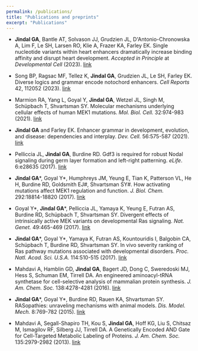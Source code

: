 ```yaml
---
permalink: /publications/
title: "Publications and preprints"
excerpt: "Publications"
---
```

- **Jindal GA**, Bantle AT, Solvason JJ, Grudzien JL, D'Antonio-Chronowska A, Lim F, Le SH, Larsen RO, Klie A, Frazer KA, Farley EK. Single nucleotide variants within heart enhancers dramatically increase binding affinity and disrupt heart development. *Accepted in Principle* at *Developmental Cell* (2023). [link](https://www.biorxiv.org/content/10.1101/2022.05.27.493636v1)

- Song BP, Ragsac MF, Tellez K, **Jindal GA**, Grudzien JL, Le SH, Farley EK. Diverse logics and grammar encode notochord enhancers. *Cell Reports* 42, 112052 (2023). [link](https://www.cell.com/cell-reports/fulltext/S2211-1247(23)00063-3)

- Marmion RA, Yang L, Goyal Y, **Jindal GA**, Wetzel JL, Singh M, Schüpbach T, Shvartsman SY. Molecular mechanisms underlying cellular effects of human MEK1 mutations. *Mol. Biol. Cell.* 32:974-983 (2021). [link](https://www.molbiolcell.org/doi/pdf/10.1091/mbc.E20-10-0625)

- **Jindal GA** and Farley EK. Enhancer grammar in development, evolution, and disease: dependencies and interplay. *Dev. Cell.* 56:575-587 (2021). [link](https://www.sciencedirect.com/science/article/pii/S1534580721001568)

- Pelliccia JL, **Jindal GA**, Burdine RD. Gdf3 is required for robust Nodal signaling during germ layer formation and left-right patterning. *eLife*. 6:e28635 (2017). [link](https://elifesciences.org/articles/28635.pdf)

- **Jindal GA**\*, Goyal Y\*, Humphreys JM, Yeung E, Tian K, Patterson VL, He H, Burdine RD, Goldsmith EJ#, Shvartsman SY#. How activating mutations affect MEK1 regulation and function. *J. Biol. Chem.* 292:18814-18820 (2017). [link](https://www.jbc.org/article/S0021-9258(20)32928-8/fulltext)

- Goyal Y\*, **Jindal GA**\*, Pelliccia JL, Yamaya K, Yeung E, Futran AS, Burdine RD, Schüpbach T, Shvartsman SY. Divergent effects of intrinsically active MEK variants on developmental Ras signaling. *Nat. Genet.* 49:465-469 (2017). [link](https://oar.princeton.edu/bitstream/88435/pr1cn2j/1/AM_Divergent_effects_of_activating_mutations_2017.pdf)

- **Jindal GA**\*, Goyal Y\*, Yamaya K, Futran AS, Kountouridis I, Balgobin CA, Schüpbach T, Burdine RD, Shvartsman SY. In vivo severity ranking of Ras pathway mutations associated with developmental disorders. *Proc. Natl. Acad. Sci. U.S.A.* 114:510-515 (2017). [link](https://www.pnas.org/doi/full/10.1073/pnas.1615651114)

- Mahdavi A, Hamblin GD, **Jindal GA**, Bagert JD, Dong C, Sweredoski MJ, Hess S, Schuman EM, Tirrell DA. An engineered aminoacyl-tRNA synthetase for cell-selective analysis of mammalian protein synthesis. *J. Am. Chem. Soc.* 138:4278-4281 (2016). [link](https://pubs.acs.org/doi/full/10.1021/jacs.5b08980)

- **Jindal GA**\*, Goyal Y\*, Burdine RD, Rauen KA, Shvartsman SY. RASopathies: unraveling mechanisms with animal models. *Dis. Model. Mech.* 8:769-782 (2015). [link](https://journals.biologists.com/dmm/article/8/8/769/53531)

- Mahdavi A, Segall-Shapiro TH, Kou S, **Jindal GA**, Hoff KG, Liu S, Chitsaz M, Ismagilov RF, Silberg JJ, Tirrell DA. A Genetically Encoded AND Gate for Cell-Targeted Metabolic Labeling of Proteins. *J. Am. Chem. Soc.* 135:2979-2982 (2013). [link](https://pubs.acs.org/doi/full/10.1021/ja400448f)
